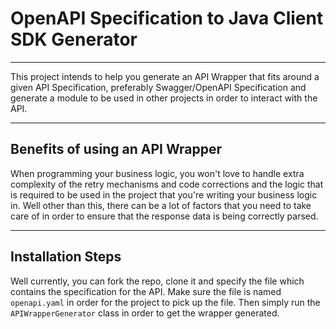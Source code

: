 # OpenAPI Specification to Java Client SDK Generator

---

This project intends to help you generate an API Wrapper that fits around a given API Specification, preferably Swagger/OpenAPI Specification and generate a module to be used in other projects in order to interact with the API.

---
## Benefits of using an API Wrapper

When programming your business logic, you won't love to handle extra complexity of the retry mechanisms and code corrections and the logic that is required to be used in the project that you're writing your business logic in. Well other than this, there can be a lot of factors that you need to take care of in order to ensure that the response data is being correctly parsed.

---
## Installation Steps

Well currently, you can fork the repo, clone it and specify the file which contains the specification for the API. Make sure the file is named `openapi.yaml` in order for the project to pick up the file. Then simply run the `APIWrapperGenerator` class in order to get the wrapper generated. 